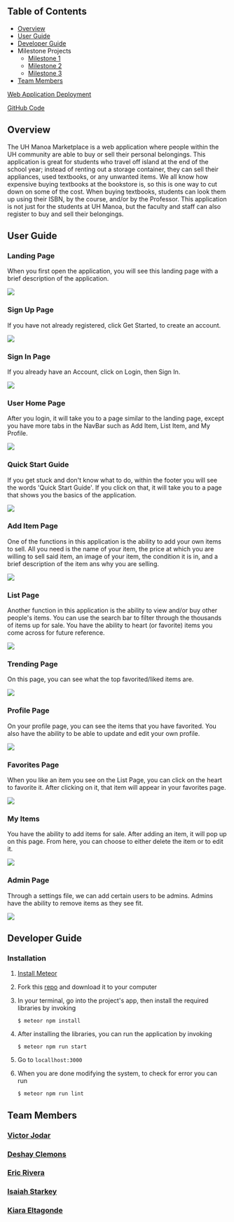## Table of Contents

* [Overview](#overview)
* [User Guide](#user-guide)
* [Developer Guide](#developer-guide)
* Milestone Projects
  * [Milestone 1](https://github.com/uh-manoa-marketplace/uh-manoa-marketplace/projects/1 "M1")
  * [Milestone 2](https://github.com/uh-manoa-marketplace/uh-manoa-marketplace/projects/2 "M2")
  * [Milestone 3](https://github.com/uh-manoa-marketplace/uh-manoa-marketplace/projects/3 "M3")
* [Team Members](#team-members)

[Web Application Deployment](http://uh-manoa-marketplace.meteorapp.com/#/)

[GitHub Code](https://github.com/uh-manoa-marketplace/uh-manoa-marketplace)

## Overview

The UH Manoa Marketplace is a web application where people within the UH community are able to buy or sell their personal belongings. This application is great for students who travel off island at the end of the school year; instead of renting out a storage container, they can sell their appliances, used textbooks, or any unwanted items. We all know how expensive buying textbooks at the bookstore is, so this is one way to cut down on some of the cost. When buying textbooks, students can look them up using their ISBN, by the course, and/or by the Professor. This application is not just for the students at UH Manoa, but the faculty and staff can also register to buy and sell their belongings. 

## User Guide

### Landing Page

When you first open the application, you will see this landing page with a brief description of the application.

<a href="http://uh-manoa-marketplace.meteorapp.com/#/"><img class="ui medium floated image" src="/image/LandingPage.png"></a>

### Sign Up Page
If you have not already registered, click Get Started, to create an account.

<a href="http://uh-manoa-marketplace.meteorapp.com/#/signup"><img class="ui medium floated image" src="/image/signup.png"></a>

### Sign In Page
If you already have an Account, click on Login, then Sign In. 

<a href="http://uh-manoa-marketplace.meteorapp.com/#/signin"><img class="ui medium floated image" src="/image/signin.png"></a>

### User Home Page
After you login, it will take you to a page similar to the landing page, except you have more tabs in the NavBar such as Add Item, List Item, and My Profile.

<a href="http://uh-manoa-marketplace.meteorapp.com/#/"><img class="ui medium floated image" src="/image/userhomepage.png"></a>

### Quick Start Guide
If you get stuck and don't know what to do, within the footer you will see the words 'Quick Start Guide'. If you click on that, it will take you to a page that shows you the basics of the application. 

<a href="http://uh-manoa-marketplace.meteorapp.com/#/quickStart"><img class="ui medium floated image" src="/image/quickStart.png"></a>

### Add Item Page
One of the functions in this application is the ability to add your own items to sell. All you need is the name of your item, the price at which you are willing to sell said item, an image of your item, the condition it is in, and a brief description of the item ans why you are selling.

<a href="http://uh-manoa-marketplace.meteorapp.com/#/add"><img class="ui medium floated image" src="/image/additem.png"></a>

### List Page
Another function in this application is the ability to view and/or buy other people's items. You can use the search bar to filter through the thousands of items up for sale. You have the ability to heart (or favorite) items you come across for future reference.

<a href="http://uh-manoa-marketplace.meteorapp.com/#/list"><img class="ui medium floated image" src="/image/ListItem.png"></a>

### Trending Page
On this page, you can see what the top favorited/liked items are.

<a href="http://uh-manoa-marketplace.meteorapp.com/#/popular"><img class="ui medium floated image" src="/image/Trending.png"></a>

### Profile Page
On your profile page, you can see the items that you have favorited. You also have the ability to be able to update
 and edit your own profile.

<a href="http://uh-manoa-marketplace.meteorapp.com/#/profile"><img class="ui medium floated image" src="/image/MyProfile.png"></a>

### Favorites Page
When you like an item you see on the List Page, you can click on the heart to favorite it. After clicking on it, that item will appear in your favorites page.

<a href="http://uh-manoa-marketplace.meteorapp.com/#/favorites"><img class="ui medium floated image" src="/image/MyFavorites.png"></a>

### My Items
You have the ability to add items for sale. After adding an item, it will pop up on this page. From here, you can
 choose to either delete the item or to edit it. 
 
 <a href="http://uh-manoa-marketplace.meteorapp.com/#/myitems"><img class="ui medium floated image" src="/image/MyItems.png"></a>
 
### Admin Page
Through a settings file, we can add certain users to be admins. Admins have the ability to remove items as they see fit.

<a href="http://uh-manoa-marketplace.meteorapp.com/#/admin"><img class="ui medium floated image" src="/image/admin.png"></a>

## Developer Guide

### Installation
1. [Install Meteor](https://www.meteor.com/install)

2. Fork this [repo](https://github.com/uh-manoa-marketplace/uh-manoa-marketplace) and download it to your computer

3. In your terminal, go into the project's app, then install the required libraries by invoking
   ```
   $ meteor npm install
   ```
     
4. After installing the libraries, you can run the application by invoking
   ```    
   $ meteor npm run start
   ```
     
5. Go to ```locallhost:3000```

6. When you are done modifying the system, to check for error you can run
   ```
   $ meteor npm run lint
   ```

## Team Members

### [Victor Jodar](https://vjodar.github.io/)

### [Deshay Clemons](https://deshay-clemons.github.io/)

### [Eric Rivera](https://eric5rivera.github.io/)

### [Isaiah Starkey](https://isaiahstarkey.github.io/)

### [Kiara Eltagonde](https://kiarae99.github.io/)
